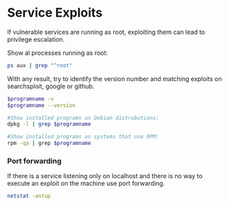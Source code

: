 # Service Exploits

If vulnerable services are running as root, exploiting them can lead to privilege escalation.

Show al processes running as root:

```bash
ps aux | grep "^root"
```

With any result, try to identify the version number and matching exploits on searchsploit, google or github.

```bash
$programname -v
$programname --version

#Show installed programs on Debian distrubutions:
dpkg -l | grep $programname

#Show installed programs on systems that use RPM:
rpm -qa | grep $programname
```

### Port forwarding

If there is a service listening only on localhost and there is no way to execute an exploit on the machine use port forwarding.

```bash
netstat -antup
```

